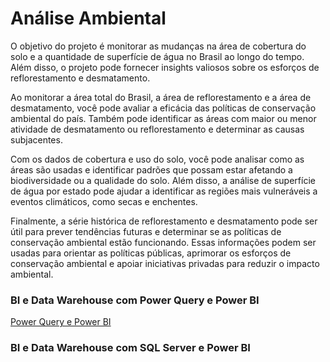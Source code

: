 # Análise Ambiental
O objetivo do projeto é monitorar as mudanças na área de cobertura do solo e a quantidade de superfície de água no Brasil ao longo do tempo. Além disso, o projeto pode fornecer insights valiosos sobre os esforços de reflorestamento e desmatamento.

Ao monitorar a área total do Brasil, a área de reflorestamento e a área de desmatamento, você pode avaliar a eficácia das políticas de conservação ambiental do país. Também pode identificar as áreas com maior ou menor atividade de desmatamento ou reflorestamento e determinar as causas subjacentes.

Com os dados de cobertura e uso do solo, você pode analisar como as áreas são usadas e identificar padrões que possam estar afetando a biodiversidade ou a qualidade do solo. Além disso, a análise de superfície de água por estado pode ajudar a identificar as regiões mais vulneráveis a eventos climáticos, como secas e enchentes.

Finalmente, a série histórica de reflorestamento e desmatamento pode ser útil para prever tendências futuras e determinar se as políticas de conservação ambiental estão funcionando. Essas informações podem ser usadas para orientar as políticas públicas, aprimorar os esforços de conservação ambiental e apoiar iniciativas privadas para reduzir o impacto ambiental.

### BI e Data Warehouse com Power Query e Power BI
[Power Query e Power BI](/An%C3%A1lise%20Ambiental%20do%20Brasil/Power%20Query%20e%20Power%20BI/)

### BI e Data Warehouse com SQL Server e Power BI

